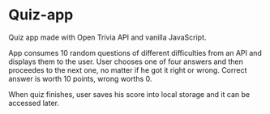 # Quiz-app
Quiz app made with Open Trivia API and vanilla JavaScript.

App consumes 10 random questions of different difficulties from an API and displays them to the user. User chooses one of four answers and then proceedes to the next one, no matter if he got it right or wrong. Correct answer is worth 10 points, wrong worths 0.

When quiz finishes, user saves his score into local storage and it can be accessed later.
